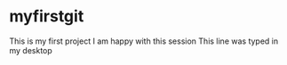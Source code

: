 # myfirstgit
This is my first project
I am happy with this session
This line was typed in my desktop